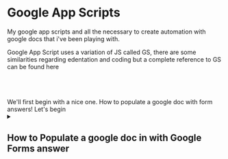 # Google App Scripts
My google app scripts and all the necessary to create automation with google docs that i've been playing with.

<p>Google App Script uses a variation of JS called GS,  there are some similarities regarding edentation and coding but a complete reference to GS can be found here</p>
  <br><br><br>
We'll first begin with a nice one. How to populate a google doc with form answers!
Let's begin
<details><summary>
  <h2>How to Populate a google doc in with Google Forms answer</h2></summary>

  <ol>
    <li>Create a doc that will be a template and change dynamic values with tags that will be replaced by the answers on google forms</li>
    <li>Create a form with the questions related to the doc tags</li>
    <li>Create the script on Google App Script to collet the form answers and create a new doc with the information populated</li>
  </ol>
  <h3>Creating the Google Doc :bookmark_tabs:</h3>
  For this step you should consider the usage of {{}} to set your tags aside from the normal text, an example could be:<br>
  Hi my name is {{first_name}}<br>
  In this case, {{first_name}} will be the tag and will be replaced by our google forms.
  <h3>Creating the Google Forms :bookmark_tabs:</h3>
  Now we will create a form, the name will have to be easy to understand and the form should also point the answers to a Sheet.<br>
  To enable the form to save the responses on a sheet just click on "Responses" and select "View in Sheet".<br>
  Now the answers will be saved on that file. Also grab this file URL since we will need it later<br>
  <h3>Creating the App Script</h3>
  Now to create the App Script you must go to **Extensions> AppScript**. This will open the code editor with a black page like this one:<br>
  <img src="https://user-images.githubusercontent.com/15799220/214115565-80605841-e231-429c-8d01-fb82ceddd6d1.png"></img><br>
  Now we must type-in our code. I'll leave an example here that includes Texts (Short Answers), Strings (Checkboxes), Images (File Upload), and an e-mail   field to add that e-mail as an editor for the file.<br>
  <br>
  <br>
  
```javascript
/** Create new file and edit based on google forms */
function autoFillGoogleDocFromForm(e) {
/** Set the strings that will be changed to the information on the form */
	var timestamp = e.values[0];
	var stringName = e.values[1];
	var stringName2 = e.values[2];
	var logoImage  = e.values[3];
	var listOfStrings = e.values[4];
	var stringName3 = e.values[5];
	var email = e.values[6];


/** Specify what file is the template and where the populated file should be copied at */
	var templateFile = DriveApp.getFileById("The ID of the file that is the original template");
	var templateRespondeFolder = DriveApp.getFolderById("The ID of the destination folder for the new copy");
/** Gets the ID of the file on Drive and create a so called 'blob' that will be used to import the image */
	var fileID = logoImage.match(/[\w\_\-]{25,}/).toString();
	var image   = DriveApp.getFileById(fileID).getBlob();
	

/** Creates a auto-naming variable that uses the merchantName var */
	var copy = templateFile.makeCopy(merchantName+ ' - Template', templateRespondeFolder);
	
/** Set the doc variable to get the created document's Id */
	var doc = DocumentApp.openById(copy.getId());

/** Get body of document and swipe the tags with the variables */
	var body = doc.getBody();



	body.replaceText("{{string_name}}", stringName);
	body.replaceText("{{string_name2}}", stringName2);
	body.replaceText("{{string_list}}", listOfStrings);
	body.replaceText("{{string_name3}}", stringName3);

/** insert the image on the first page of de doc, adjust the dimensions as you preffer. I'm wodking on specifying the location of the image on the doc. */
	body.insertImage(0,image).setWidth(140).setHeight(40);
	

/**Add an new editor then save & close */
	doc.addEditor(email);
	doc.saveAndClose();
}
```
<br>
<br>
Now, if your form is already created with the proper fields, then answering it should generate a new file with string1 on its name and with all the information replaced and an image to be placed as you like on the new document.

<h3> Important! ❗ </h3>
Please always click "run" after saving the code on AppScript. Google asks for permission on every access you do inside the macro so you might bump into some erros of permission if you haven't clicked in "run on the AppScript Editor.


</details>

